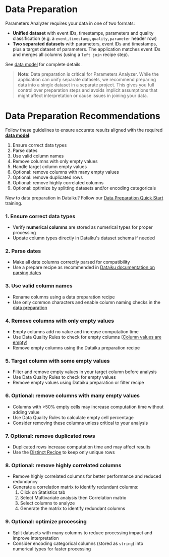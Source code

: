 # Data Preparation

Parameters Analyzer requires your data in one of two formats:

- **Unified dataset** with event IDs, timestamps, parameters and quality classification (e.g. a `event,timestamp,quality,parameter` header row)
- **Two separated datasets** with parameters, event IDs and timestamps, plus a target dataset of parameters. The application matches event IDs and merges all columns (using a `left join` recipe step). 

See [data model](data-model.md) for complete details.

> **Note**: Data preparation is critical for Parameters Analyzer. While the application can unify separate datasets, we recommend preparing data into a single dataset in a separate project. This gives you full control over preparation steps and avoids implicit assumptions that might affect interpretation or cause issues in joining your data.

# Data Preparation Recommendations

Follow these guidelines to ensure accurate results aligned with the required **[data model](data-model.md)**:

1. Ensure correct data types
2. Parse dates
3. Use valid column names
4. Remove columns with only empty values
5. Handle target column empty values
6. Optional: remove columns with many empty values
7. Optional: remove duplicated rows
8. Optional: remove highly correlated columns
9. Optional: optimize by splitting datasets and/or encoding categoricals

New to data preparation in Dataiku? Follow our [Data Preparation Quick Start](https://academy.dataiku.comdata-prep.mdaration-quick-start) training.

### 1. Ensure correct data types
- Verify **numerical columns** are stored as numerical types for proper processing
- Update column types directly in Dataiku's dataset schema if needed

### 2. Parse dates
- Make all date columns correctly parsed for compatibility
- Use a prepare recipe as recommended in [Dataiku documentation on parsing dates](https://doc.dataiku.com/dss/latest/preparation/dates.html)

### 3. Use valid column names
- Rename columns using a data preparation recipe
- Use only common characters and enable column naming checks in the [data preparation](data-prep.md)

### 4. Remove columns with only empty values
- Empty columns add no value and increase computation time
- Use Data Quality Rules to check for empty columns ([Column values are empty](https://doc.dataiku.com/dss/latest/metrics-check-data-quality/data-quality-rules.html#column-values-are-empty))
- Remove empty columns using the Dataiku preparation recipe

### 5. Target column with some empty values
- Filter and remove empty values in your target column before analysis
- Use Data Quality Rules to check for empty values
- Remove empty values using Dataiku preparation or filter recipe

### 6. Optional: remove columns with many empty values
- Columns with >50% empty cells may increase computation time without adding value
- Use Data Quality Rules to calculate empty cell percentage
- Consider removing these columns unless critical to your analysis

### 7. Optional: remove duplicated rows
- Duplicated rows increase computation time and may affect results
- Use the [Distinct Recipe](https://doc.dataiku.com/dss/latest/other_recipes/distinct.html) to keep only unique rows

### 8. Optional: remove highly correlated columns
- Remove highly correlated columns for better performance and reduced redundancy
- Generate a correlation matrix to identify redundant columns:
  1. Click on Statistics tab
  2. Select Multivariate analysis then Correlation matrix
  3. Select columns to analyze
  4. Generate the matrix to identify redundant columns

### 9. Optional: optimize processing
- Split datasets with many columns to reduce processing impact and improve interpretation
- Consider encoding categorical columns (stored as `string`) into numerical types for faster processing